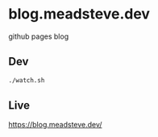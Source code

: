 blog.meadsteve.dev
===================
github pages blog

## Dev
```bash
./watch.sh
```

## Live
https://blog.meadsteve.dev/